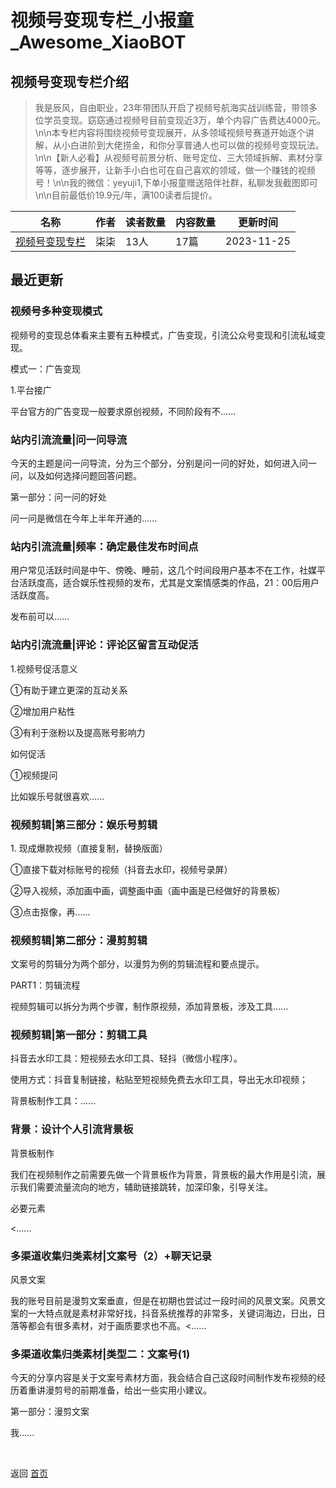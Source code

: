 # 视频号变现专栏_小报童_Awesome_XiaoBOT

## 视频号变现专栏介绍
> 我是辰风，自由职业，23年带团队开启了视频号航海实战训练营，带领多位学员变现。窈窈通过视频号目前变现近3万，单个内容广告费达4000元。\n\n本专栏内容将围绕视频号变现展开，从多领域视频号赛道开始逐个讲解，从小白进阶到大佬捞金，和你分享普通人也可以做的视频号变现玩法。\n\n【新人必看】从视频号前景分析、账号定位、三大领域拆解、素材分享等等，逐步展开，让新手小白也可在自己喜欢的领域，做一个赚钱的视频号！\n\n我的微信：yeyuji1,下单小报童赠送陪伴社群，私聊发我截图即可\n\n目前最低价19.9元/年，满100读者后提价。  
  


|名称|作者|读者数量|内容数量|更新时间|
|---|---|---|---|---|
|[视频号变现专栏](https://xiaobot.net/p/3403430945?refer=9c3f1c95-a052-465a-9902-f6d75080262a)|柒柒|13人|17篇|2023-11-25|

## 最近更新
### 视频号多种变现模式

视频号的变现总体看来主要有五种模式，广告变现，引流公众号变现和引流私域变现。

模式一：广告变现

1.平台接广

平台官方的广告变现一般要求原创视频，不同阶段有不......

### 站内引流流量|问一问导流

今天的主题是问一问导流，分为三个部分，分别是问一问的好处，如何进入问一问，以及如何选择问题回答问题。

第一部分：问一问的好处

问一问是微信在今年上半年开通的......

### 站内引流流量|频率：确定最佳发布时间点

用户常见活跃时间是中午、傍晚、睡前，这几个时间段用户基本不在工作，社媒平台活跃度高，适合娱乐性视频的发布，尤其是文案情感类的作品，21：00后用户活跃度高。

发布前可以......

### 站内引流流量|评论：评论区留言互动促活

1.视频号促活意义

①有助于建立更深的互动关系

②增加用户粘性

③有利于涨粉以及提高账号影响力

如何促活

①视频提问

比如娱乐号就很喜欢......

### 视频剪辑|第三部分：娱乐号剪辑

1\. 现成爆款视频（直接复制，替换版面）

①直接下载对标账号的视频（抖音去水印，视频号录屏）

②导入视频，添加画中画，调整画中画（画中画是已经做好的背景板）

③点击抠像，再......

### 视频剪辑|第二部分：漫剪剪辑

文案号的剪辑分为两个部分，以漫剪为例的剪辑流程和要点提示。

PART1：剪辑流程

视频剪辑可以拆分为两个步骤，制作原视频，添加背景板，涉及工具......

### 视频剪辑|第一部分：剪辑工具

抖音去水印工具：短视频去水印工具、轻抖（微信小程序）。

使用方式：抖音复制链接，粘贴至短视频免费去水印工具，导出无水印视频；

背景板制作工具：......

### 背景：设计个人引流背景板

背景板制作

我们在视频制作之前需要先做一个背景板作为背景，背景板的最大作用是引流，展示我们需要流量流向的地方，辅助链接跳转，加深印象，引导关注。

必要元素

<......

### 多渠道收集归类素材|文案号（2）+聊天记录

风景文案

我的账号目前是漫剪文案垂直，但是在初期也尝试过一段时间的风景文案。风景文案的一大特点就是素材非常好找，抖音系统推荐的非常多，关键词海边，日出，日落等都会有很多素材，对于画质要求也不高。<......

### 多渠道收集归类素材|类型二：文案号(1)

今天的分享内容是关于文案号素材方面，我会结合自己这段时间制作发布视频的经历着重讲漫剪号的前期准备，给出一些实用小建议。

第一部分：漫剪文案

我......


<a href="https://github.com/Reno9527/awesome-xiaobot" style="color: white; text-decoration: none;">awesome-xiaobot</a>

返回 [首页](../README.md)
